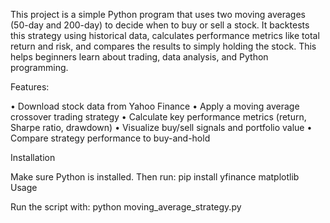 This project is a simple Python program that uses two moving averages (50-day and 200-day) to decide when to buy or sell a stock. It backtests this strategy using historical data, calculates performance metrics like total return and risk, and compares the results to simply holding the stock. This helps beginners learn about trading, data analysis, and Python programming.

Features:

•	Download stock data from Yahoo Finance
•	Apply a moving average crossover trading strategy
•	Calculate key performance metrics (return, Sharpe ratio, drawdown)
•	Visualize buy/sell signals and portfolio value
•	Compare strategy performance to buy-and-hold

Installation

Make sure Python is installed. Then run:
pip install yfinance matplotlib 
Usage

Run the script with:
python moving_average_strategy.py
